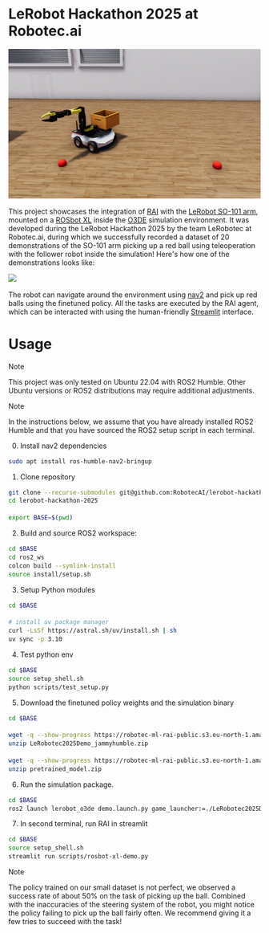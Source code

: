 # LeRobot Hackathon 2025 at Robotec.ai

![](docs/image.png)

This project showcases the integration of [RAI](https://github.com/RobotecAI/rai) with the [LeRobot SO-101 arm](https://github.com/TheRobotStudio/SO-ARM100), mounted on a [ROSbot XL](https://husarion.com/manuals/rosbot-xl/overview) inside the [O3DE](https://www.o3de.org/) simulation environment. It was developed during the LeRobot Hackathon 2025 by the team LeRobotec at Robotec.ai, during which we successfully recorded a dataset of 20 demonstrations of the SO-101 arm picking up a red ball using teleoperation with the follower robot inside the simulation! Here's how one of the demonstrations looks like:

![](docs/episode_000009.gif)

The robot can navigate around the environment using [nav2](https://docs.nav2.org/) and pick up red balls using the finetuned policy. All the tasks are executed by the RAI agent, which can be interacted with using the human-friendly [Streamlit](https://streamlit.io/) interface.

# Usage

> [!Note]
>
>This project was only tested on Ubuntu 22.04 with ROS2 Humble. Other Ubuntu versions or ROS2 distributions may require additional adjustments.

> [!Note]
> 
> In the instructions below, we assume that you have already installed ROS2 Humble and that you have sourced the ROS2 setup script in each terminal.

0. Install nav2 dependencies

```bash
sudo apt install ros-humble-nav2-bringup
```

1. Clone repository
```bash
git clone --recurse-submodules git@github.com:RobotecAI/lerobot-hackathon-2025.git
cd lerobot-hackathon-2025

export BASE=$(pwd)
```

2. Build and source ROS2 workspace:
```bash
cd $BASE
cd ros2_ws
colcon build --symlink-install
source install/setup.sh
```

3. Setup Python modules
```bash
cd $BASE

# install uv package manager
curl -LsSf https://astral.sh/uv/install.sh | sh
uv sync -p 3.10
```

4. Test python env

```bash
cd $BASE
source setup_shell.sh
python scripts/test_setup.py
```

5. Download the finetuned policy weights and the simulation binary

```bash
cd $BASE

wget -q --show-progress https://robotec-ml-rai-public.s3.eu-north-1.amazonaws.com/LeRobotec2025Demo_jammyhumble.zip
unzip LeRobotec2025Demo_jammyhumble.zip

wget -q --show-progress https://robotec-ml-rai-public.s3.eu-north-1.amazonaws.com/pretrained_model.zip
unzip pretrained_model.zip
```

6. Run the simulation package.

```bash
cd $BASE
ros2 launch lerobot_o3de demo.launch.py game_launcher:=./LeRobotec2025Demo_jammyhumble/sim.GameLauncher
```

7. In second terminal, run RAI in streamlit

```bash
cd $BASE
source setup_shell.sh
streamlit run scripts/rosbot-xl-demo.py
```

> [!Note]
>
> The policy trained on our small dataset is not perfect, we observed a success rate of about 50% on the task of picking up the ball. Combined with the inaccuracies of the steering system of the robot, you might notice the policy failing to pick up the ball fairly often. We recommend giving it a few tries to succeed with the task!
